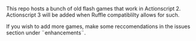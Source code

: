 This repo hosts a bunch of old flash games that work in Actionscript 2. Actionscript 3 will be added when Ruffle compatiblilty allows for such.

If you wish to add more games, make some reccomendations in the issues section under ¨enhancements¨.
